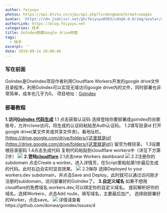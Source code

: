 ```yaml
---
author: feiyuyu
photos: https://api.btstu.cn/sjbz/api.php?lx=dongman&format=images
avatar: 'https://cdn.jsdelivr.net/gh/feiyuyu0503/cdn@4.0.0/img/avatar/avater.jpg'
authorLink: https://blog.feiyuyu.net
categories: 技术
title: GoIndex搭建Google drive网盘
tags:
  - 技术
excerpt: ''
date: 2019-09-14 20:00:49
---
```


### 写在前面

GoIndex是OneIndex项目作者利用Cloudflare Workers开发的google drive文件目录程序。利用GoIndex可以实现无墙访问google drive内的文件，同时部署也非常简单，成本也几乎为0。 项目地址：[GoIndex](https://github.com/donwa/goindex "GoIndex")

### 部署教程

**1.访问[GoIndex 代码生成](https://install.gd.workers.dev/ "GoIndex 代码生成")** 1.1 点击获取认证码 选择登陆你要部署成goindex的谷歌账号，允许rclone访问，将生成的认证码粘贴至Auth认证码。 1.2填写目录id 打开google drive(某文件夹或共享文件夹)，看地址栏。 [](https://drive.google.com/drive/folders/{这里就是id)[](https://drive.google.com/drive/folders/{这里就是id)[](https://drive.google.com/drive/folders/{这里就是id)[https://drive.google.com/drive/folders/{这里就是id](https://drive.google.com/drive/folders/{这里就是id)} 留空为根目录。 1.3设置根目录密码 1.4点击生成代码 复制代码粘贴到cloudflare workers中（详见下方第2步） ![](https://i.loli.net/2021/04/07/isahwU72JvBA8oI.png) **2.登陆[cloudflare](https://dash.cloudflare.com "cloudflare")** 2.1点击new Workers dashboard ![](https://i.loli.net/2021/04/07/l59Pn8hdNZsCeiS.png) 2.2注册你的subdomain 点击Create a worker。进入详情页，在Script里粘贴第1步最后生成的代码。此时右边会实时显现效果。 ![](https://i.loli.net/2021/04/07/AksIOg4UiW9pe3J.png) 2.3保存 选择Deployed to your workers.dev subdomain，并点击Save and Deploy。此时就可以通过访问刚才注册的subdomain，访问部署好的GoIndex了。 **3.自定义域名** 如果不想用cloudflare的免费域名.workers.dev,可以绑定你的自定义域名。 提前解析好你的域名，选择Workers，点击Add route，填写域名，主要最后加/\*， 选择刚部署好的Worker，点击save。 ![](https://i.loli.net/2021/04/07/TVl5GFkyBiZ6MHJ.png) 详情请查看https://github.com/donwa/goindex/issues/4
